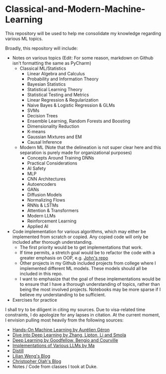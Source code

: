 # Classical-and-Modern-Machine-Learning
This repository will be used to help me consolidate my knowledge regarding various ML topics.

Broadly, this repository will include: 
* Notes on various topics (Edit: For some reason, markdown on Github isn't formatting the same as PyCharm)
  * Classical ML/Statistics
    * Linear Algebra and Calculus
    * Probability and Information Theory
    * Bayesian Statistics
    * Statistical Learning Theory
    * Statistical Testing and Metrics
    * Linear Regression & Regularization
    * Naive Bayes & Logistic Regression & GLMs
    * SVMs
    * Decision Trees
    * Ensemble Learning, Random Forests and Boosting
    * Dimensionality Reduction
    * K-means
    * Gaussian Mixtures and EM
    * Causal Inference
  * Modern ML (Note that the delineation is not super clear here and this separation is purely made for organizational purposes)
    * Concepts Around Training DNNs
    * Practical Considerations
    * AI Safety
    * MLP
    * CNN Architectures
    * Autoencoders
    * GANs
    * Diffusion Models
    * Normalizing Flows
    * RNNs & LSTMs
    * Attention & Transformers
    * Modern LLMs
    * Reinforcement Learning
    * Applied AI
* Code implementation for various algorithms, which may either be implemented from scratch or copied. Any copied code will only be included after thorough understanding.
  * The first priority would be to get implementations that work.
  * If time permits, a stretch goal would be to refactor the code with a greater emphasis on OOP, e.g. [John's repo](https://github.com/johnma2006/candle/tree/main)
  * Other projects in my Github included projects from college where I implemented different ML models. These models should all be included in this repo. 
  * I want to emphasize that the goal of these implementations would be to ensure that I have a thorough understanding of topics, rather than being the most involved projects. Notebooks may be more sparse if I believe my understanding to be sufficient.
* Exercises for practice

I shall try to be diligent in citing my sources. Due to visa-related time constraints, I do apologize for any lapses in citation. At the current moment, I envision pulling most heavily from the following sources:
* [Hands-On Machine Learning by Aurélien Géron](https://www.amazon.com/Hands-Machine-Learning-Scikit-Learn-TensorFlow/dp/1098125975)
* [Dive into Deep Learning by Zhang, Lipton, Li and Smola](http://d2l.ai)
* [Deep Learning by Goodfellow, Bengio and Courville](https://www.deeplearningbook.org)
* [Implementations of Various LLMs by Ma](https://github.com/johnma2006/candle)
* [Distill](https://distill.pub)
* [Lilian Weng's Blog](https://lilianweng.github.io)
* [Christopher Olah's Blog](https://colah.github.io/about.html)
* Notes / Code from classes I took at Duke.
